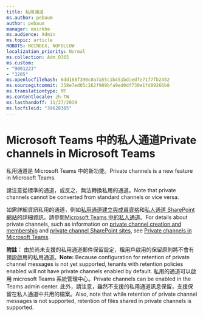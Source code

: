 ```yaml
---
title: 私用通道
ms.author: pebaum
author: pebaum
manager: mnirkhe
ms.audience: Admin
ms.topic: article
ROBOTS: NOINDEX, NOFOLLOW
localization_priority: Normal
ms.collection: Adm_O365
ms.custom:
- "9001223"
- "3205"
ms.openlocfilehash: 6dd168f390c0a7a55c1b451bdcedfe71f7fb2452
ms.sourcegitcommit: 358e7ed05c262f909bfa9ed0df730e1fd89266b8
ms.translationtype: MT
ms.contentlocale: zh-TW
ms.lasthandoff: 11/27/2019
ms.locfileid: "39628305"
---
```

# <a name="private-channels-in-microsoft-teams"></a><span data-ttu-id="e1faa-102">Microsoft Teams 中的私人通道</span><span class="sxs-lookup"><span data-stu-id="e1faa-102">Private channels in Microsoft Teams</span></span>

<span data-ttu-id="e1faa-103">私用通道是 Microsoft Teams 中的新功能。</span><span class="sxs-lookup"><span data-stu-id="e1faa-103">Private channels is a new feature in Microsoft Teams.</span></span> 

<span data-ttu-id="e1faa-104">請注意從標準的通道，或反之，無法轉換私用的通道。</span><span class="sxs-lookup"><span data-stu-id="e1faa-104">Note that private channels cannot be converted from standard channels or vice versa.</span></span>

<span data-ttu-id="e1faa-105">如需詳細資訊私用的通道，例如[私用通道建立與成員資格](https://docs.microsoft.com/MicrosoftTeams/private-channels#private-channel-creation-and-membership)和[私人通道 SharePoint 網站](https://docs.microsoft.com/MicrosoftTeams/private-channels#private-channel-sharepoint-sites)的詳細資訊，請參閱[Microsoft Teams 中的私人通道](https://docs.microsoft.com/MicrosoftTeams/private-channels)。</span><span class="sxs-lookup"><span data-stu-id="e1faa-105">For details about private channels, such as information on [private channel creation and membership](https://docs.microsoft.com/MicrosoftTeams/private-channels#private-channel-creation-and-membership) and [private channel SharePoint sites](https://docs.microsoft.com/MicrosoftTeams/private-channels#private-channel-sharepoint-sites), see [Private channels in Microsoft Teams](https://docs.microsoft.com/MicrosoftTeams/private-channels).</span></span> 

<span data-ttu-id="e1faa-106">**附註：** 由於尚未支援的私用通道郵件保留設定，租用戶啟用的保留原則將不會有預設啟用的私用通道。</span><span class="sxs-lookup"><span data-stu-id="e1faa-106">**Note:** Because configuration for retention of private channel messages is not yet supported, tenants with retention policies enabled will not have private channels enabled by default.</span></span> <span data-ttu-id="e1faa-107">私用的通道可以啟用 microsoft Teams 系統管理中心。</span><span class="sxs-lookup"><span data-stu-id="e1faa-107">Private channels can be enabled in the Teams admin center.</span></span> <span data-ttu-id="e1faa-108">此外，請注意，雖然不支援的私用通道訊息保留，支援保留在私人通道中共用的檔案。</span><span class="sxs-lookup"><span data-stu-id="e1faa-108">Also, note that while retention of private channel messages is not supported, retention of files shared in private channels is supported.</span></span>